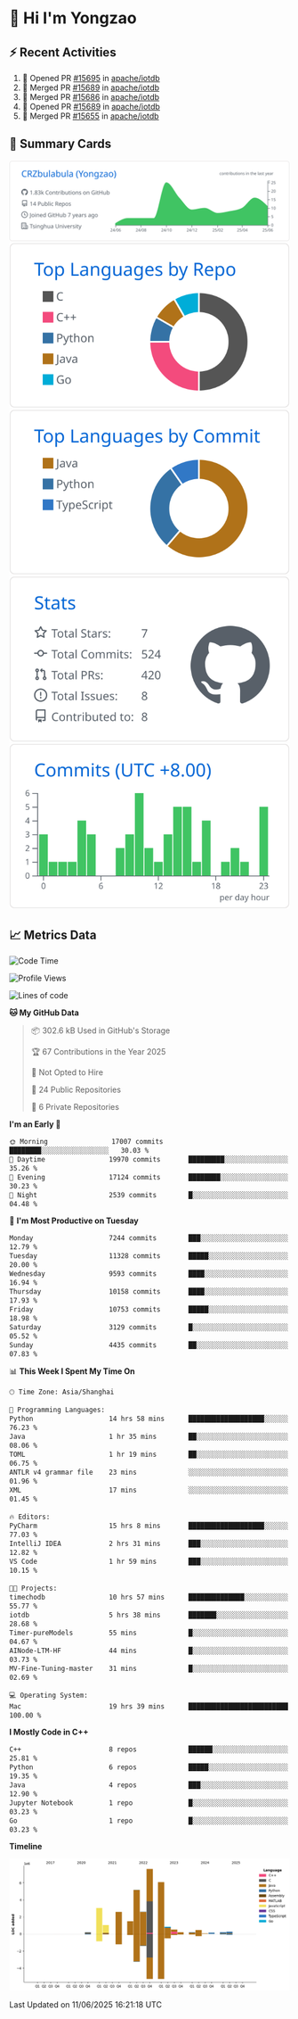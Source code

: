 # 👋 Hi I'm Yongzao

## ⚡ Recent Activities
<!--START_SECTION:activity-->
1. 💪 Opened PR [#15695](https://github.com/apache/iotdb/pull/15695) in [apache/iotdb](https://github.com/apache/iotdb)
2. 🎉 Merged PR [#15689](https://github.com/apache/iotdb/pull/15689) in [apache/iotdb](https://github.com/apache/iotdb)
3. 🎉 Merged PR [#15686](https://github.com/apache/iotdb/pull/15686) in [apache/iotdb](https://github.com/apache/iotdb)
4. 💪 Opened PR [#15689](https://github.com/apache/iotdb/pull/15689) in [apache/iotdb](https://github.com/apache/iotdb)
5. 🎉 Merged PR [#15655](https://github.com/apache/iotdb/pull/15655) in [apache/iotdb](https://github.com/apache/iotdb)
<!--END_SECTION:activity-->

## 🎑 Summary Cards

[![](https://raw.githubusercontent.com/CRZbulabula/CRZbulabula/main/profile-summary-card-output/github/0-profile-details.svg)](https://github.com/vn7n24fzkq/github-profile-summary-cards)
[![](https://raw.githubusercontent.com/CRZbulabula/CRZbulabula/main/profile-summary-card-output/github/1-repos-per-language.svg)](https://github.com/vn7n24fzkq/github-profile-summary-cards) [![](https://raw.githubusercontent.com/CRZbulabula/CRZbulabula/main/profile-summary-card-output/github/2-most-commit-language.svg)](https://github.com/vn7n24fzkq/github-profile-summary-cards)
[![](https://raw.githubusercontent.com/CRZbulabula/CRZbulabula/main/profile-summary-card-output/github/3-stats.svg)](https://github.com/vn7n24fzkq/github-profile-summary-cards) [![](https://raw.githubusercontent.com/CRZbulabula/CRZbulabula/main/profile-summary-card-output/github/4-productive-time.svg)](https://github.com/vn7n24fzkq/github-profile-summary-cards)

## 📈 Metrics Data

<!--START_SECTION:waka-->
![Code Time](http://img.shields.io/badge/Code%20Time-911%20hrs%2010%20mins-blue)

![Profile Views](http://img.shields.io/badge/Profile%20Views-0-blue)

![Lines of code](https://img.shields.io/badge/From%20Hello%20World%20I%27ve%20Written-32.5%20million%20lines%20of%20code-blue)

**🐱 My GitHub Data** 

> 📦 302.6 kB Used in GitHub's Storage 
 > 
> 🏆 67 Contributions in the Year 2025
 > 
> 🚫 Not Opted to Hire
 > 
> 📜 24 Public Repositories 
 > 
> 🔑 6 Private Repositories 
 > 
**I'm an Early 🐤** 

```text
🌞 Morning                17007 commits       ████████░░░░░░░░░░░░░░░░░   30.03 % 
🌆 Daytime                19970 commits       █████████░░░░░░░░░░░░░░░░   35.26 % 
🌃 Evening                17124 commits       ████████░░░░░░░░░░░░░░░░░   30.23 % 
🌙 Night                  2539 commits        █░░░░░░░░░░░░░░░░░░░░░░░░   04.48 % 
```
📅 **I'm Most Productive on Tuesday** 

```text
Monday                   7244 commits        ███░░░░░░░░░░░░░░░░░░░░░░   12.79 % 
Tuesday                  11328 commits       █████░░░░░░░░░░░░░░░░░░░░   20.00 % 
Wednesday                9593 commits        ████░░░░░░░░░░░░░░░░░░░░░   16.94 % 
Thursday                 10158 commits       ████░░░░░░░░░░░░░░░░░░░░░   17.93 % 
Friday                   10753 commits       █████░░░░░░░░░░░░░░░░░░░░   18.98 % 
Saturday                 3129 commits        █░░░░░░░░░░░░░░░░░░░░░░░░   05.52 % 
Sunday                   4435 commits        ██░░░░░░░░░░░░░░░░░░░░░░░   07.83 % 
```


📊 **This Week I Spent My Time On** 

```text
🕑︎ Time Zone: Asia/Shanghai

💬 Programming Languages: 
Python                   14 hrs 58 mins      ███████████████████░░░░░░   76.23 % 
Java                     1 hr 35 mins        ██░░░░░░░░░░░░░░░░░░░░░░░   08.06 % 
TOML                     1 hr 19 mins        ██░░░░░░░░░░░░░░░░░░░░░░░   06.75 % 
ANTLR v4 grammar file    23 mins             ░░░░░░░░░░░░░░░░░░░░░░░░░   01.96 % 
XML                      17 mins             ░░░░░░░░░░░░░░░░░░░░░░░░░   01.45 % 

🔥 Editors: 
PyCharm                  15 hrs 8 mins       ███████████████████░░░░░░   77.03 % 
IntelliJ IDEA            2 hrs 31 mins       ███░░░░░░░░░░░░░░░░░░░░░░   12.82 % 
VS Code                  1 hr 59 mins        ███░░░░░░░░░░░░░░░░░░░░░░   10.15 % 

🐱‍💻 Projects: 
timechodb                10 hrs 57 mins      ██████████████░░░░░░░░░░░   55.77 % 
iotdb                    5 hrs 38 mins       ███████░░░░░░░░░░░░░░░░░░   28.68 % 
Timer-pureModels         55 mins             █░░░░░░░░░░░░░░░░░░░░░░░░   04.67 % 
AINode-LTM-HF            44 mins             █░░░░░░░░░░░░░░░░░░░░░░░░   03.73 % 
MV-Fine-Tuning-master    31 mins             █░░░░░░░░░░░░░░░░░░░░░░░░   02.69 % 

💻 Operating System: 
Mac                      19 hrs 39 mins      █████████████████████████   100.00 % 
```

**I Mostly Code in C++** 

```text
C++                      8 repos             ██████░░░░░░░░░░░░░░░░░░░   25.81 % 
Python                   6 repos             █████░░░░░░░░░░░░░░░░░░░░   19.35 % 
Java                     4 repos             ███░░░░░░░░░░░░░░░░░░░░░░   12.90 % 
Jupyter Notebook         1 repo              █░░░░░░░░░░░░░░░░░░░░░░░░   03.23 % 
Go                       1 repo              █░░░░░░░░░░░░░░░░░░░░░░░░   03.23 % 
```



**Timeline**

![Lines of Code chart](https://raw.githubusercontent.com/CRZbulabula/CRZbulabula/main/assets/bar_graph.png)


 Last Updated on 11/06/2025 16:21:18 UTC
<!--END_SECTION:waka-->

